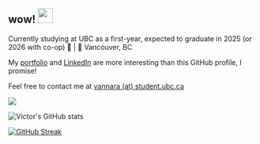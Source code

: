<h2>wow! <img src="https://raw.githubusercontent.com/MartinHeinz/MartinHeinz/master/wave.gif" width="30px"></h2>

<p>Currently studying at UBC as a first-year, expected to graduate in 2025 (or 2026 with co-op) 👀 | 🌳 Vancouver, BC</p>
<p>My <a href="https://victorvannara.com/">portfolio</a> and <a href="https://www.linkedin.com/in/victor-vannara/">LinkedIn</a> are more interesting than this GitHub profile, I promise!</p>
<p>Feel free to contact me at <a href="mailto:vannara@student.ubc.ca">vannara (at) student.ubc.ca</a></p>

![](https://komarev.com/ghpvc/?username=voctory&color=blueviolet)

![Victor's GitHub stats](https://github-readme-stats.vercel.app/api?username=voctory&show_icons=true&theme=radical)

[![GitHub Streak](https://github-readme-streak-stats.herokuapp.com/?user=voctory&theme=dark)](https://git.io/streak-stats)



<!---
- 👀 I’m interested in ...
- 🌱 I’m currently learning ...
- 💞️ I’m looking to collaborate on ...
- 📫 How to reach me ...

voctory/voctory is a ✨ special ✨ repository because its `README.md` (this file) appears on your GitHub profile.
You can click the Preview link to take a look at your changes.
--->
